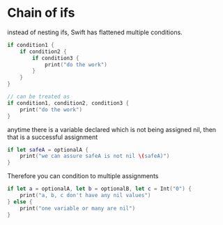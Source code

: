 # Chain of ifs

instead of nesting ifs, Swift has flattened multiple conditions.

```swift
if condition1 {
    if condition2 {
        if condition3 {
            print("do the work")
        }
    }
}

// can be treated as
if condition1, condition2, condition3 {
    print("do the work")
}
```

anytime there is a variable declared which is not being assigned nil, then that is a successful assignment

```swift
if let safeA = optionalA {
    print("we can assure safeA is not nil \(safeA)")
}
```

Therefore you can condition to multiple assignments 

```swift
if let a = optionalA, let b = optionalB, let c = Int("0") {
    print("a, b, c don't have any nil values")
} else {
    print("one variable or many are nil")
}
```


